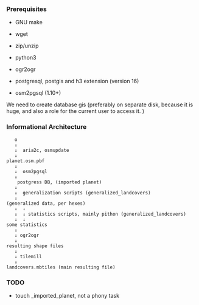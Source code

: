 ### Prerequisites

* GNU make
* wget
* zip/unzip
* python3

* ogr2ogr

* postgresql, postgis and h3 extension (version 16)

* osm2pgsql (1.10+)




We need to create database gis (preferably on separate disk, because it is huge, and also a role for the current user to access it. )


### Informational Architecture

	   o 
	   ↓
	   ↓  aria2c, osmupdate
	   ↓    
	planet.osm.pbf
	   ↓
	   ↓  osm2pgsql
	   ↓
		postgress DB, (imported planet)   
	   ↓
	   ↓  generalization scripts (generalized_landcovers)
	   ↓ 
	(generalized data, per hexes)   
	   ↓  ↓ 
	   ↓  ↓ statistics scripts, mainly pithon (generalized_landcovers)
	   ↓  ↓
	some statistics    
	   ↓    
	   ↓ ogr2ogr
	   ↓  
	resulting shape files
	   ↓  
	   ↓ tilemill  
	   ↓  
	landcovers.mbtiles (main resulting file)
	
	
### TODO

* touch _imported_planet, not a phony task